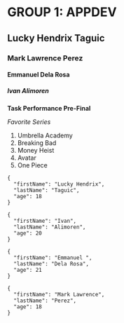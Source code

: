 # GROUP 1: APPDEV
## Lucky Hendrix Taguic
### Mark Lawrence Perez
#### Emmanuel Dela Rosa
##### Ivan Alimoren

**Task Performance Pre-Final**


*Favorite Series*
1. Umbrella Academy
2. Breaking Bad
3. Money Heist
4. Avatar
5. One Piece

```
{
  "firstName": "Lucky Hendrix",
  "lastName": "Taguic",
  "age": 18
}

{
  "firstName": "Ivan",
  "lastName": "Alimoren",
  "age": 20
}

{
  "firstName": "Emmanuel ",
  "lastName": "Dela Rosa",
  "age": 21
}

{
  "firstName": "Mark Lawrence",
  "lastName": "Perez",
  "age": 18
}
```

